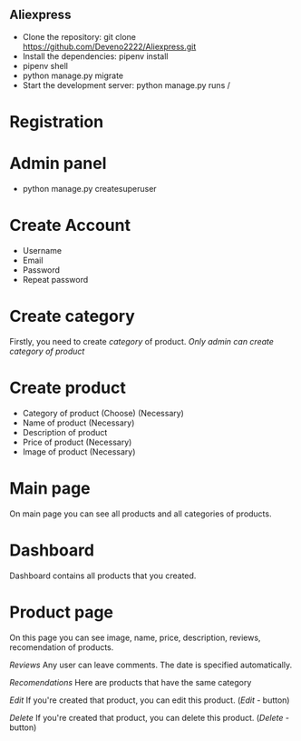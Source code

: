 ﻿## Aliexpress
* Clone the repository: git clone https://github.com/Deveno2222/Aliexpress.git
* Install the dependencies: pipenv install
* pipenv shell
* python manage.py migrate
* Start the development server: python manage.py runs
/
# Registration

# Admin panel
* python manage.py createsuperuser

# Create Account
* Username
* Email
* Password
* Repeat password

# Create category
Firstly, you need to create *category* of product. 
*Only admin can create category of product*

# Create product
* Category of product (Choose) (Necessary)
* Name of product (Necessary)
* Description of product
* Price of product (Necessary)
* Image of product (Necessary)

# Main page
On main page you can see all products and all categories of products.

# Dashboard 
Dashboard contains all products that you created.

# Product page
On this page you can see image, name, price, description, reviews, recomendation of products.

*Reviews*
Any user can leave comments.
The date is specified automatically.

*Recomendations*
Here are products that have the same category

*Edit*
If you're created that product, you can edit this product. (*Edit* - button)

*Delete*
If you're created that product, you can delete this product. (*Delete* - button)
